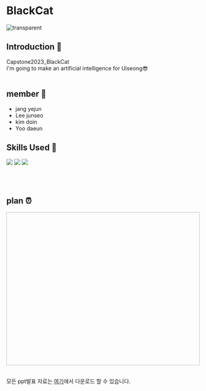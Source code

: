 # BlackCat
<!-- 헤더 -->

![transparent](https://capsule-render.vercel.app/api?type=transparent&fontColor=8904B1&text=BlackCat&height=150&fontSize=60&desc=Capstone2023_gbsw&descAlignY=75&descAlign=60)
<div align= justify>
<!--소개-->

## Introduction 🍇
 Capstone2023_BlackCat
<br>I'm going to make an artificial intelligence for Uiseong😎
<br/><br/>
 
 ## member 👫
  - jang yejun
  - Lee junseo
  - kim doin
  - Yoo daeun

 <!--기술스택-->
  ## Skills Used 🍆
  <img src="https://img.shields.io/badge/python-3776AB?style=flat&logo=arduino&logoColor=white"/>
  <img src="https://img.shields.io/badge/Raspberrypi-A22846C?style=flat&logo=raspberrypi&logoColor=white"/>
  <img src="https://img.shields.io/badge/HTML-E34F26?style=flat&logo=html5&logoColor=white">

<br/><br/>

 <!--일정계획 -->
 
  ## plan ⏰ 
  <img src=" " width="800" height="400"/>


 <br/>
 <br/>

</div>

모든 ppt발표 자료는 [여기](https://drive.google.com/drive/folders/1aJ119dvExqDGi_7gZgYFealBzAKLN4rv?usp=sharing)에서 다운로드 할 수 있습니다.
